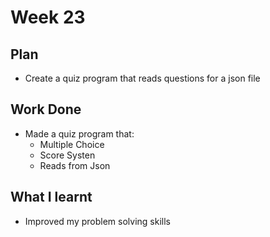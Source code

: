 # Week 23
## Plan
- Create a quiz program that reads questions for a json file
## Work Done
- Made a quiz program that:
     - Multiple Choice
     - Score Systen
     - Reads from Json
## What I learnt
- Improved my problem solving skills